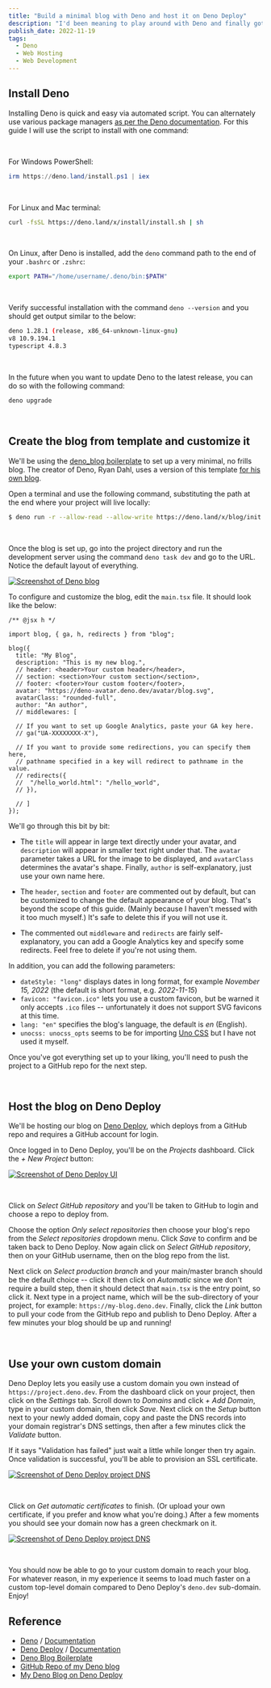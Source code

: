 ```yaml
---
title: "Build a minimal blog with Deno and host it on Deno Deploy"
description: "I'd been meaning to play around with Deno and finally got around to doing it in the quickest, easiest (and laziest) way possible -- using a minimal blog template. I also took the opportunity to learn how Deno Deploy works. The whole thing is quick and painless, here's how to do it."
publish_date: 2022-11-19
tags:
  - Deno
  - Web Hosting
  - Web Development
---
```


<!-- ## Sections

1. [Install Deno](#install)
2. [Create the blog from template and customize it](#blog)
3. [Host the blog on Deno Deploy](#deploy)
4. [Use your own custom domain](#domain)
5. [References](#ref) -->

<div id='install' />

## Install Deno

Installing Deno is quick and easy via automated script. You can alternately use
various package managers
<a href="https://deno.land/manual@v1.28.1/getting_started/installation" target="_blank" rel="noopener">as
per the Deno documentation</a>. For this guide I will use the script to install
with one command:

<br>

For Windows PowerShell:

```powershell
irm https://deno.land/install.ps1 | iex
```

<br>

For Linux and Mac terminal:

```bash
curl -fsSL https://deno.land/x/install/install.sh | sh
```

<br>

On Linux, after Deno is installed, add the `deno` command path to the end of
your `.bashrc` or `.zshrc`:

```bash
export PATH="/home/username/.deno/bin:$PATH"
```

<br>

Verify successful installation with the command `deno --version` and you should
get output similar to the below:

```bash
deno 1.28.1 (release, x86_64-unknown-linux-gnu)
v8 10.9.194.1
typescript 4.8.3
```

<br>

In the future when you want to update Deno to the latest release, you can do so
with the following command:

```bash
deno upgrade
```

<br>

<div id='blog' />

## Create the blog from template and customize it

We'll be using the
<a href="https://github.com/denoland/deno_blog" target="_blank">deno_blog
boilerplate</a> to set up a very minimal, no frills blog. The creator of Deno,
Ryan Dahl, uses a version of this template
<a href="https://tinyclouds.org" target="_blank" rel="noopener">for his own
blog</a>.

Open a terminal and use the following command, substituting the path at the end
where your project will live locally:

```bash
$ deno run -r --allow-read --allow-write https://deno.land/x/blog/init.ts ./directory/for/blog/
```

<br>

Once the blog is set up, go into the project directory and run the development
server using the command `deno task dev` and go to the URL. Notice the default
layout of everything.

<a href="/img/blog/deno1.png" target="_blank"><img src="/img/blog/deno1.png" alt="Screenshot of Deno blog"></a>

To configure and customize the blog, edit the `main.tsx` file. It should look
like the below:

```tsx
/** @jsx h */

import blog, { ga, h, redirects } from "blog";

blog({
  title: "My Blog",
  description: "This is my new blog.",
  // header: <header>Your custom header</header>,
  // section: <section>Your custom section</section>,
  // footer: <footer>Your custom footer</footer>,
  avatar: "https://deno-avatar.deno.dev/avatar/blog.svg",
  avatarClass: "rounded-full",
  author: "An author",
  // middlewares: [

  // If you want to set up Google Analytics, paste your GA key here.
  // ga("UA-XXXXXXXX-X"),

  // If you want to provide some redirections, you can specify them here,
  // pathname specified in a key will redirect to pathname in the value.
  // redirects({
  //  "/hello_world.html": "/hello_world",
  // }),

  // ]
});
```

We'll go through this bit by bit:

- The `title` will appear in large text directly under your avatar, and
  `description` will appear in smaller text right under that. The `avatar`
  parameter takes a URL for the image to be displayed, and `avatarClass`
  determines the avatar's shape. Finally, `author` is self-explanatory, just use
  your own name here.

- The `header`, `section` and `footer` are commented out by default, but can be
  customized to change the default appearance of your blog. That's beyond the
  scope of this guide. (Mainly because I haven't messed with it too much
  myself.) It's safe to delete this if you will not use it.

- The commented out `middleware` and `redirects` are fairly self-explanatory,
  you can add a Google Analytics key and specify some redirects. Feel free to
  delete if you're not using them.

In addition, you can add the following parameters:

- `dateStyle: "long"` displays dates in long format, for example _November 15,
  2022_ (the default is short format, e.g. _2022-11-15_)
- `favicon: "favicon.ico"` lets you use a custom favicon, but be warned it only
  accepts `.ico` files -- unfortunately it does not support SVG favicons at this
  time.
- `lang: "en"` specifies the blog's language, the default is _en_ (English).
- `unocss: unocss_opts` seems to be for importing
  <a href="https://github.com/unocss/unocss" target="_blank" rel="noopener">Uno
  CSS</a> but I have not used it myself.

Once you've got everything set up to your liking, you'll need to push the
project to a GitHub repo for the next step.

<br>

<div id='deploy' />

## Host the blog on Deno Deploy

We'll be hosting our blog on <a href="" target="_blank" rel="noopener">Deno
Deploy</a>, which deploys from a GitHub repo and requires a GitHub account for
login.

Once logged in to Deno Deploy, you'll be on the _Projects_ dashboard. Click the
_+ New Project_ button:

<a href="/img/blog/deno2.png" target="_blank"><img src="/img/blog/deno2.png" alt="Screenshot of Deno Deploy UI"></a>

<br>

Click on _Select GitHub repository_ and you'll be taken to GitHub to login and
choose a repo to deploy from.

Choose the option _Only select repositories_ then choose your blog's repo from
the _Select repositories_ dropdown menu. Click _Save_ to confirm and be taken
back to Deno Deploy. Now again click on _Select GitHub repository_, then on your
GitHub username, then on the blog repo from the list.

Next click on _Select production branch_ and your main/master branch should be
the default choice -- click it then click on _Automatic_ since we don't require
a build step, then it should detect that `main.tsx` is the entry point, so click
it. Next type in a project name, which will be the sub-directory of your
project, for example: `https://my-blog.deno.dev`. Finally, click the _Link_
button to pull your code from the GitHub repo and publish to Deno Deploy. After
a few minutes your blog should be up and running!

<br>

<div id='domain' />

## Use your own custom domain

Deno Deploy lets you easily use a custom domain you own instead of
`https://project.deno.dev`. From the dashboard click on your project, then click
on the _Settings_ tab. Scroll down to _Domains_ and click _+ Add Domain_, type
in your custom domain, then click _Save_. Next click on the _Setup_ button next
to your newly added domain, copy and paste the DNS records into your domain
registrar's DNS settings, then after a few minutes click the _Validate_ button.

If it says "Validation has failed" just wait a little while longer then try
again. Once validation is successful, you'll be able to provision an SSL
certificate.

<a href="/img/blog/deno4.png" target="_blank"><img src="/img/blog/deno4.png" alt="Screenshot of Deno Deploy project DNS"></a>

<br>

Click on _Get automatic certificates_ to finish. (Or upload your own
certificate, if you prefer and know what you're doing.) After a few moments you
should see your domain now has a green checkmark on it.

<a href="/img/blog/deno5.png" target="_blank"><img src="/img/blog/deno5.png" alt="Screenshot of Deno Deploy project DNS"></a>

<br>

You should now be able to go to your custom domain to reach your blog. For
whatever reason, in my experience it seems to load much faster on a custom
top-level domain compared to Deno Deploy's `deno.dev` sub-domain. Enjoy!

<div id='ref' />

## Reference

- <a href="https://deno.land" target="_blank" rel="noopener">Deno</a> /
  <a href="https://deno.land/manual@v1.28.1/introduction" target="_blank" rel="noopener">Documentation</a>
- <a href="https://deno.com" target="_blank" rel="noopener">Deno Deploy</a> /
  <a href="https://deno.com/deploy/docs" target="_blank" rel="noopener">Documentation</a>
- <a href="https://github.com/denoland/deno_blog" target="_blank" rel="noopener">Deno
  Blog Boilerplate</a>
- <a href="https://github.com/fullmetalbrackets/deno-blog" target="_blank" rel="noopener">GitHub
  Repo of my Deno blog</a>
- <a href="https://adiaz.us" target="_blank" rel="noopener">My Deno Blog on Deno
  Deploy</a>

